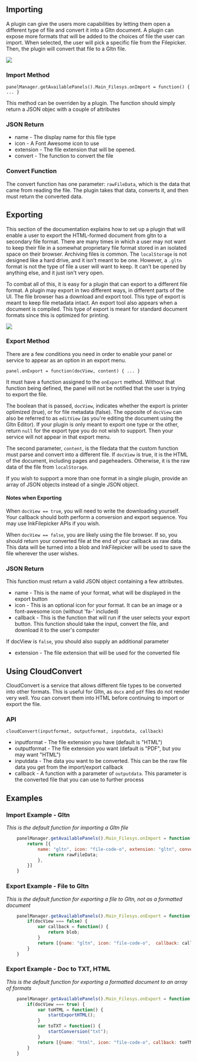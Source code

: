 ## Importing
A plugin can give the users more capabilities by letting them open a different type of file and convert it into a Gltn document. A plugin can expose more formats that will be added to the choices of file the user can import. When selected, the user will pick a specific file from the Filepicker. Then, the plugin will convert that file to a Gltn file.

<img src="http://felkerdigitalmedia.com/gltn\images\blog\import_ui.png">

### Import Method
`panelManager.getAvailablePanels().Main_Filesys.onImport = function() { ... }`

This method can be overriden by a plugin. The function should simply return a JSON objec with a couple of attributes

### JSON Return
* name - The display name for this file type
* icon - A Font Awesome icon to use
* extension - The file extension that will be opened.
* convert - The function to convert the file

### Convert Function
The convert function has one parameter: `rawFileData`, which is the data that came from reading the file. The plugin takes that data, converts it, and then must return the converted data.

## Exporting
This section of the documentation explains how to set up a plugin that will enable a user to export the HTML-formed document from gltn to a secondary file format. There are many times in which a user may not want to keep their file in a somewhat proprietary file format stored in an isolated space on their browser. Archiving files is common. The `localStorage` is not designed like a hard drive, and it isn't meant to be one. However, a `.gltn` format is not the type of file a user will want to keep. It can't be opened by anything else, and it just isn't very open.

To combat all of this, it is easy for a plugin that can export to a different file format. A plugin may export in two different ways, in different parts of the UI. The file browser has a download and export tool. This type of export is meant to keep file metadata intact. An export tool also appears when a document is compiled. This type of export is meant for standard document formats since this is optimized for printing.

<img src="http://felkerdigitalmedia.com/gltn\images\blog\file_info.png">

### Export Method
There are a few conditions you need in order to enable your panel or service to appear as an option in an export menu. 

`panel.onExport = function(docView, content) { ... }`

It must have a function assigned to the `onExport` method. Without that function being defined, the panel will not be notified that the user is trying to export the file.

The boolean that is passed, `docView`, indicates whether the export is printer optimized (true), or for file metadata (false). The opposite of `docView` can also be referred to as `editView` (as you're editing the document using the Gltn Editor). If your plugin is only meant to export one type or the other, return `null` for the export type you do not wish to support. Then your service will not appear in that export menu.

The second parameter, `content`, is the filedata that the custom function must parse and convert into a different file. If `docView` is true, it is the HTML of the document, including pages and pageheaders. Otherwise, it is the raw data of the file from `localStorage`.

If you wish to support a more than one format in a single plugin, provide an array of JSON objects instead of a single JSON object.

#### Notes when Exporting
When `docView == true`, you will need to write the downloading yourself. Your callback should both perform a conversion and export sequence. You may use InkFilepicker APIs if you wish.

When `docView == false`, you are likely using the file browser. If so, you should return your converted file at the end of your callback as raw data. This data will be turned into a blob and InkFilepicker will be used to save the file wherever the user wishes.

### JSON Return
This function must return a valid JSON object containing a few attributes.

* name - This is the name of your format, what will be displayed in the export button
* icon - This is an optional icon for your format. It can be an image or a font-awesome icon (without 'fa-' included)
* callback - This is the function that will run if the user selects your export button. This function should take the input, convert the file, and download it to the user's computer

If docView is `false`, you should also supply an additional parameter

* extension - The file extension that will be used for the converted file

## Using CloudConvert
CloudConvert is a service that allows different file types to be converted into other formats. This is useful for Gltn, as `docx` and `pdf` files do not render very well. You can convert them into HTML before continuing to import or export the file.

### API
`cloudConvert(inputformat, outputformat, inputdata, callback)`

* inputformat - The file extension you have (default is "HTML")
* outputformat - The file extension you want (default is "PDF", but you may want "HTML")
* inputdata - The data you want to be converted. This can be the raw file data you get from the import/export callback
* callback - A function with a parameter of `outputdata`. This parameter is the converted file that you can use to further process

## Examples
### Import Example - Gltn
*This is the default function for importing a Gltn file*
```Javascript
    panelManager.getAvailablePanels().Main_Filesys.onImport = function() {
        return [{
            name: "gltn", icon: "file-code-o", extension: "gltn", convert: function(rawFileData) {
                return rawFileData;
            },
        }]
    }
```

### Export Example - File to Gltn
*This is the default function for exporting a file to Gltn, not as a formatted document*
```Javascript
    panelManager.getAvailablePanels().Main_Filesys.onExport = function(docView, blob) {
        if(docView === false) {
            var callback = function() {
                return blob;   
            }
            return [{name: "gltn", icon: "file-code-o",  callback: callback, extension:"gltn"}, {name:"txt", icon: "file-text-o", callback:callback, extesion:"txt"}];
        }
    }
```

### Export Example - Doc to TXT, HTML 
*This is the default function for exporting a formatted document to an array of formats*
```Javascript
    panelManager.getAvailablePanels().Main_Filesys.onExport = function(docView, blob) {
        if(docView === true) {
            var toHTML = function() {
                startExportHTML();
            }
            var toTXT = function() {
                startConversion("txt");
            } 
            return [{name: "html", icon: "file-code-o", callback: toHTML}, {name:"txt", icon:"file-text-o", callback: toTXT}];
        }
    }
```